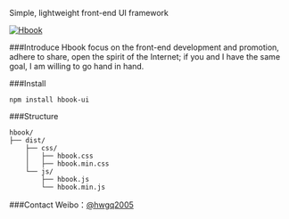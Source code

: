 Simple, lightweight front-end UI framework

[![Hbook](http://www.bookcss.com/docs/images/banner.jpg)](http://www.bookcss.com)

###Introduce
Hbook focus on the front-end development and promotion, adhere to share, open the spirit of the Internet; if you and I have the same goal, I am willing to go hand in hand.

###Install
```
npm install hbook-ui     
```

###Structure

```
hbook/
├── dist/
	├── css/
	│   ├── hbook.css
	│   ├── hbook.min.css
	└── js/
	    ├── hbook.js
	    └── hbook.min.js
```

###Contact
Weibo：[@hwgq2005](http://www.weibo.com/hwgq2005)   